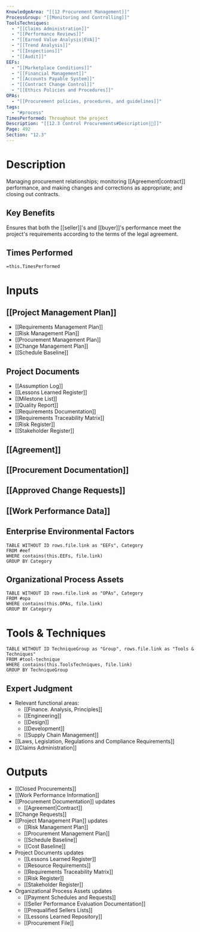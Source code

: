 ```yaml
---
KnowledgeArea: "[[12 Procurement Management]]"
ProcessGroup: "[[Monitoring and Controlling]]"
ToolsTechniques:
  - "[[Claims Administration]]"
  - "[[Performance Reviews]]"
  - "[[Earned Value Analysis|EVA]]"
  - "[[Trend Analysis]]"
  - "[[Inspections]]"
  - "[[Audit]]"
EEFs:
  - "[[Marketplace Conditions]]"
  - "[[Financial Management]]"
  - "[[Accounts Payable System]]"
  - "[[Contract Change Control]]"
  - "[[Ethics Policies and Procedures]]"
OPAs:
  - "[[Procurement policies, procedures, and guidelines]]"
tags:
  - "#process"
TimesPerformed: Throughout the project
Description: "[[12.3 Control Procurements#Description|📝]]"
Page: 492
Section: "12.3"
---
```

# Description
Managing procurement relationships; monitoring [[Agreement|contract]] performance, and making changes and corrections as appropriate; and closing out contracts.
## Key Benefits
Ensures that both the [[seller]]'s and [[buyer]]'s performance meet the project's requirements according to the terms of the legal agreement.
## Times Performed
`=this.TimesPerformed`
# Inputs
## [[Project Management Plan]]
- [[Requirements Management Plan]]
- [[Risk Management Plan]]
- [[Procurement Management Plan]]
- [[Change Management Plan]]
- [[Schedule Baseline]]
## Project Documents
- [[Assumption Log]]
- [[Lessons Learned Register]]
- [[Milestone List]]
- [[Quality Report]]
- [[Requirements Documentation]]
- [[Requirements Traceability Matrix]]
- [[Risk Register]]
- [[Stakeholder Register]]
## [[Agreement]]
## [[Procurement Documentation]]
## [[Approved Change Requests]]
## [[Work Performance Data]]
## Enterprise Environmental Factors
```dataview
TABLE WITHOUT ID rows.file.link as "EEFs", Category
FROM #eef
WHERE contains(this.EEFs, file.link)
GROUP BY Category
```
## Organizational Process Assets
```dataview
TABLE WITHOUT ID rows.file.link as "OPAs", Category
FROM #opa
WHERE contains(this.OPAs, file.link)
GROUP BY Category
```
# Tools & Techniques
```dataview
TABLE WITHOUT ID TechniqueGroup as "Group", rows.file.link as "Tools & Techniques"
FROM #tool-technique
WHERE contains(this.ToolsTechniques, file.link)
GROUP BY TechniqueGroup
```
## Expert Judgment
- Relevant functional areas:
	- [[Finance. Analysis, Principles]]
	- [[Engineering]]
	- [[Design]]
	- [[Development]]
	- [[Supply Chain Management]]
- [[Laws, Legislation, Regulations and Compliance Requirements]]
- [[Claims Administration]]
# Outputs
- [[Closed Procurements]]
- [[Work Performance Information]]
- [[Procurement Documentation]] updates
	- [[Agreement|Contract]]
- [[Change Requests]]
- [[Project Management Plan]] updates
	- [[Risk Management Plan]]
	- [[Procurement Management Plan]]
	- [[Schedule Baseline]]
	- [[Cost Baseline]]
- Project Documents updates
	- [[Lessons Learned Register]]
	- [[Resource Requirements]]
	- [[Requirements Traceability Matrix]]
	- [[Risk Register]]
	- [[Stakeholder Register]]
- Organizational Process Assets updates
	- [[Payment Schedules and Requests]]
	- [[Seller Performance Evaluation Documentation]]
	- [[Prequalified Sellers Lists]]
	- [[Lessons Learned Repository]]
	- [[Procurement File]]